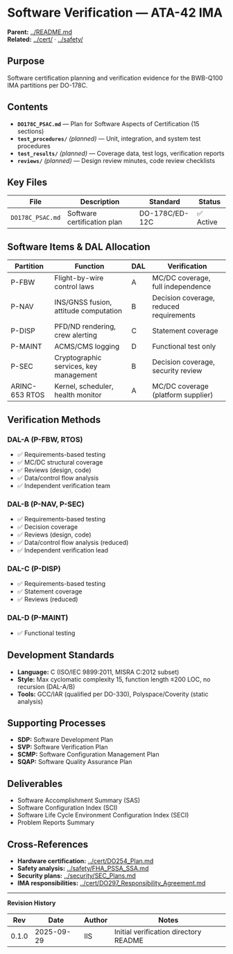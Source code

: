 # Software Verification — ATA-42 IMA

**Parent:** [../README.md](../README.md)  
**Related:** [../cert/](../cert/) · [../safety/](../safety/)

## Purpose

Software certification planning and verification evidence for the BWB-Q100 IMA partitions per DO-178C.

## Contents

- **`DO178C_PSAC.md`** — Plan for Software Aspects of Certification (15 sections)
- **`test_procedures/`** *(planned)* — Unit, integration, and system test procedures
- **`test_results/`** *(planned)* — Coverage data, test logs, verification reports
- **`reviews/`** *(planned)* — Design review minutes, code review checklists

## Key Files

| File | Description | Standard | Status |
|------|-------------|----------|--------|
| `DO178C_PSAC.md` | Software certification plan | DO-178C/ED-12C | ✅ Active |

## Software Items & DAL Allocation

| Partition | Function | DAL | Verification |
|-----------|----------|-----|--------------|
| P-FBW | Flight-by-wire control laws | A | MC/DC coverage, full independence |
| P-NAV | INS/GNSS fusion, attitude computation | B | Decision coverage, reduced requirements |
| P-DISP | PFD/ND rendering, crew alerting | C | Statement coverage |
| P-MAINT | ACMS/CMS logging | D | Functional test only |
| P-SEC | Cryptographic services, key management | B | Decision coverage, security review |
| ARINC-653 RTOS | Kernel, scheduler, health monitor | A | MC/DC coverage (platform supplier) |

## Verification Methods

### DAL-A (P-FBW, RTOS)
- ✅ Requirements-based testing
- ✅ MC/DC structural coverage
- ✅ Reviews (design, code)
- ✅ Data/control flow analysis
- ✅ Independent verification team

### DAL-B (P-NAV, P-SEC)
- ✅ Requirements-based testing
- ✅ Decision coverage
- ✅ Reviews (design, code)
- ✅ Data/control flow analysis (reduced)
- ✅ Independent verification lead

### DAL-C (P-DISP)
- ✅ Requirements-based testing
- ✅ Statement coverage
- ✅ Reviews (reduced)

### DAL-D (P-MAINT)
- ✅ Functional testing

## Development Standards

- **Language:** C (ISO/IEC 9899:2011, MISRA C:2012 subset)
- **Style:** Max cyclomatic complexity 15, function length ≤200 LOC, no recursion (DAL-A/B)
- **Tools:** GCC/IAR (qualified per DO-330), Polyspace/Coverity (static analysis)

## Supporting Processes

- **SDP:** Software Development Plan
- **SVP:** Software Verification Plan  
- **SCMP:** Software Configuration Management Plan
- **SQAP:** Software Quality Assurance Plan

## Deliverables

- Software Accomplishment Summary (SAS)
- Software Configuration Index (SCI)
- Software Life Cycle Environment Configuration Index (SECI)
- Problem Reports Summary

## Cross-References

- **Hardware certification:** [../cert/DO254_Plan.md](../cert/DO254_Plan.md)
- **Safety analysis:** [../safety/FHA_PSSA_SSA.md](../safety/FHA_PSSA_SSA.md)
- **Security plans:** [../security/SEC_Plans.md](../security/SEC_Plans.md)
- **IMA responsibilities:** [../cert/DO297_Responsibility_Agreement.md](../cert/DO297_Responsibility_Agreement.md)

---

**Revision History**

| Rev | Date | Author | Notes |
|-----|------|--------|-------|
| 0.1.0 | 2025-09-29 | IIS | Initial verification directory README |
